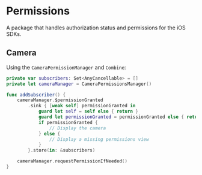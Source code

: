 # Permissions

A package that handles authorization status and permissions for the iOS SDKs.

## Camera
Using the `CameraPermissionManager` and `Combine`:
```swift
private var subscribers: Set<AnyCancellable> = []
private let cameraManager = CameraPermissionsManager()

func addSubscriber() {
    cameraManager.$permissionGranted
        .sink { [weak self] permissionGranted in
            guard let self = self else { return }
            guard let permissionGranted = permissionGranted else { return }
            if permissionGranted {
                // Display the camera
            } else {
                // Display a missing permissions view
            }
        }.store(in: &subscribers)

    cameraManager.requestPermissionIfNeeded()
}
```
